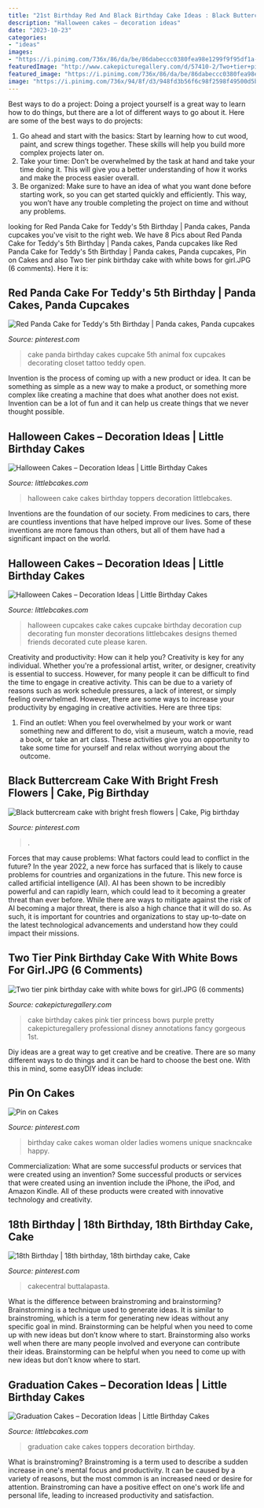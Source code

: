 ```yaml
---
title: "21st Birthday Red And Black Birthday Cake Ideas : Black Buttercream Cake With Bright Fresh Flowers"
description: "Halloween cakes – decoration ideas"
date: "2023-10-23"
categories:
- "ideas"
images:
- "https://i.pinimg.com/736x/86/da/be/86dabeccc0380fea98e1299f9f95df1a--th-birthday-cake-beautiful-cakes.jpg"
featuredImage: "http://www.cakepicturegallery.com/d/57410-2/Two+tier+pink+birthday+cake+with+white+bows+for+girl.JPG"
featured_image: "https://i.pinimg.com/736x/86/da/be/86dabeccc0380fea98e1299f9f95df1a--th-birthday-cake-beautiful-cakes.jpg"
image: "https://i.pinimg.com/736x/94/8f/d3/948fd3b56f6c98f2598f49500d5bdc56.jpg"
---
```



Best ways to do a project:
Doing a project yourself is a great way to learn how to do things, but there are a lot of different ways to go about it. Here are some of the best ways to do projects: 
1. Go ahead and start with the basics: Start by learning how to cut wood, paint, and screw things together. These skills will help you build more complex projects later on. 
2. Take your time: Don’t be overwhelmed by the task at hand and take your time doing it. This will give you a better understanding of how it works and make the process easier overall. 
3. Be organized: Make sure to have an idea of what you want done before starting work, so you can get started quickly and efficiently. This way, you won’t have any trouble completing the project on time and without any problems.

	

		
looking for Red Panda Cake for Teddy&#039;s 5th Birthday | Panda cakes, Panda cupcakes you've visit to the right web. We have 8 Pics about Red Panda Cake for Teddy&#039;s 5th Birthday | Panda cakes, Panda cupcakes like Red Panda Cake for Teddy&#039;s 5th Birthday | Panda cakes, Panda cupcakes, Pin on Cakes and also Two tier pink birthday cake with white bows for girl.JPG (6 comments). Here it is:
		
    
## Red Panda Cake For Teddy&#039;s 5th Birthday | Panda Cakes, Panda Cupcakes

<img loading=lazy src="https://i.pinimg.com/736x/2c/0a/f1/2c0af1ea29e7ef5236246c751b49a9c2.jpg" onerror="this.onerror=null;this.src='https://tse2.mm.bing.net/th?id=OIP.DXWmVdlhGnjJv6XtsUkd2AHaLH&amp;pid=15.1';" alt="Red Panda Cake for Teddy&#039;s 5th Birthday | Panda cakes, Panda cupcakes">

_Source: pinterest.com_

>cake panda birthday cakes cupcake 5th animal fox cupcakes decorating closet tattoo teddy open. 

	

Invention is the process of coming up with a new product or idea. It can be something as simple as a new way to make a product, or something more complex like creating a machine that does what another does not exist. Invention can be a lot of fun and it can help us create things that we never thought possible.

    
## Halloween Cakes – Decoration Ideas | Little Birthday Cakes

<img loading=lazy src="http://www.littlebcakes.com/wp-content/uploads/2013/08/Halloween-Cake-Toppers.jpg" onerror="this.onerror=null;this.src='https://tse1.mm.bing.net/th?id=OIP.F6eZ_KeFGGMz53N6QFjlWQHaJ4&amp;pid=15.1';" alt="Halloween Cakes – Decoration Ideas | Little Birthday Cakes">

_Source: littlebcakes.com_

>halloween cake cakes birthday toppers decoration littlebcakes. 

	

Inventions are the foundation of our society. From medicines to cars, there are countless inventions that have helped improve our lives. Some of these inventions are more famous than others, but all of them have had a significant impact on the world.

    
## Halloween Cakes – Decoration Ideas | Little Birthday Cakes

<img loading=lazy src="http://www.littlebcakes.com/wp-content/uploads/2013/08/Halloween-Cup-Cakes.jpg" onerror="this.onerror=null;this.src='https://tse1.mm.bing.net/th?id=OIP.bt6rqh7WnN6QPYYMBG8vLAHaJ4&amp;pid=15.1';" alt="Halloween Cakes – Decoration Ideas | Little Birthday Cakes">

_Source: littlebcakes.com_

>halloween cupcakes cake cakes cupcake birthday decoration cup decorating fun monster decorations littlebcakes designs themed friends decorated cute please karen. 

	

Creativity and productivity: How can it help you?
Creativity is key for any individual. Whether you're a professional artist, writer, or designer, creativity is essential to success. However, for many people it can be difficult to find the time to engage in creative activity. This can be due to a variety of reasons such as work schedule pressures, a lack of interest, or simply feeling overwhelmed. However, there are some ways to increase your productivity by engaging in creative activities. Here are three tips: 
1. Find an outlet: When you feel overwhelmed by your work or want something new and different to do, visit a museum, watch a movie, read a book, or take an art class. These activities give you an opportunity to take some time for yourself and relax without worrying about the outcome.


    
## Black Buttercream Cake With Bright Fresh Flowers | Cake, Pig Birthday

<img loading=lazy src="https://i.pinimg.com/736x/94/8f/d3/948fd3b56f6c98f2598f49500d5bdc56.jpg" onerror="this.onerror=null;this.src='https://tse3.mm.bing.net/th?id=OIP.nb6PVztWWKpWa6GwpbgG3gHaOE&amp;pid=15.1';" alt="Black buttercream cake with bright fresh flowers | Cake, Pig birthday">

_Source: pinterest.com_

>. 

	

Forces that may cause problems: What factors could lead to conflict in the future?
In the year 2022, a new force has surfaced that is likely to cause problems for countries and organizations in the future. This new force is called artificial intelligence (AI). AI has been shown to be incredibly powerful and can rapidly learn, which could lead to it becoming a greater threat than ever before. While there are ways to mitigate against the risk of AI becoming a major threat, there is also a high chance that it will do so. As such, it is important for countries and organizations to stay up-to-date on the latest technological advancements and understand how they could impact their missions.

    
## Two Tier Pink Birthday Cake With White Bows For Girl.JPG (6 Comments)

<img loading=lazy src="http://www.cakepicturegallery.com/d/57410-2/Two+tier+pink+birthday+cake+with+white+bows+for+girl.JPG" onerror="this.onerror=null;this.src='https://tse3.mm.bing.net/th?id=OIP.Czcu7T1ArAS5Wd91CdcvNAHaKK&amp;pid=15.1';" alt="Two tier pink birthday cake with white bows for girl.JPG (6 comments)">

_Source: cakepicturegallery.com_

>cake birthday cakes pink tier princess bows purple pretty cakepicturegallery professional disney annotations fancy gorgeous 1st. 

	

Diy ideas are a great way to get creative and be creative. There are so many different ways to do things and it can be hard to choose the best one. With this in mind, some easyDIY ideas include:

    
## Pin On Cakes

<img loading=lazy src="https://i.pinimg.com/736x/75/ae/60/75ae608ec9c0d69449a969a788d6ccfa--birthday-woman-nd-birthday.jpg" onerror="this.onerror=null;this.src='https://tse1.mm.bing.net/th?id=OIP.S0AUTX5_B7pbs5PYu7-rAQDJEs&amp;pid=15.1';" alt="Pin on Cakes">

_Source: pinterest.com_

>birthday cake cakes woman older ladies womens unique snackncake happy. 

	

Commercialization: What are some successful products or services that were created using an invention?
Some successful products or services that were created using an invention include the iPhone, the iPod, and Amazon Kindle. All of these products were created with innovative technology and creativity.

    
## 18th Birthday | 18th Birthday, 18th Birthday Cake, Cake

<img loading=lazy src="https://i.pinimg.com/736x/86/da/be/86dabeccc0380fea98e1299f9f95df1a--th-birthday-cake-beautiful-cakes.jpg" onerror="this.onerror=null;this.src='https://tse1.mm.bing.net/th?id=OIP.5h0TgjWYyMu1AtnZU-hCdQHaJ4&amp;pid=15.1';" alt="18th Birthday | 18th birthday, 18th birthday cake, Cake">

_Source: pinterest.com_

>cakecentral buttalapasta. 

	

What is the difference between brainstroming and brainstorming?
Brainstorming is a technique used to generate ideas. It is similar to brainstroming, which is a term for generating new ideas without any specific goal in mind. Brainstorming can be helpful when you need to come up with new ideas but don’t know where to start.  Brainstorming also works well when there are many people involved and everyone can contribute their ideas. Brainstorming can be helpful when you need to come up with new ideas but don’t know where to start.

    
## Graduation Cakes – Decoration Ideas | Little Birthday Cakes

<img loading=lazy src="http://www.littlebcakes.com/wp-content/uploads/2013/08/Graduation-Cake-Toppers.jpg" onerror="this.onerror=null;this.src='https://tse2.mm.bing.net/th?id=OIP.GEvL3MfpjukUEMgKXFfw4gHaJ4&amp;pid=15.1';" alt="Graduation Cakes – Decoration Ideas | Little Birthday Cakes">

_Source: littlebcakes.com_

>graduation cake cakes toppers decoration birthday. 

	

What is brainstroming?
Brainstroming is a term used to describe a sudden increase in one's mental focus and productivity. It can be caused by a variety of reasons, but the most common is an increased need or desire for attention. Brainstroming can have a positive effect on one's work life and personal life, leading to increased productivity and satisfaction.

